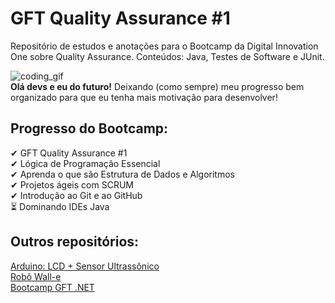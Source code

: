 # GFT Quality Assurance #1
Repositório de estudos e anotações para o Bootcamp da Digital Innovation One sobre Quality Assurance. Conteúdos: Java, Testes de Software e JUnit.  

![coding_gif](https://media.giphy.com/media/26tn33aiTi1jkl6H6/giphy.gif)  
**Olá devs e eu do futuro!** Deixando (como sempre) meu progresso bem organizado para que eu tenha mais motivação para desenvolver!  

## Progresso do Bootcamp:
✔ GFT Quality Assurance #1  
✔ Lógica de Programação Essencial  
✔ Aprenda o que são Estrutura de Dados e Algoritmos  
✔ Projetos ágeis com  SCRUM  
✔ Introdução ao Git e ao GitHub  
⏳  Dominando IDEs Java  

## Outros repositórios:

[Arduino: LCD + Sensor Ultrassônico](https://github.com/otavio-paz/Arduino-LCD-Ultrassonico.git)  
[Robô Wall-e](https://github.com/otavio-paz/Wall-e-Robo)  
[Bootcamp GFT .NET](https://github.com/otavio-paz/dio-bootcamp-gtf-.net)  
